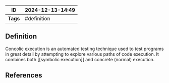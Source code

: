 | ID       | 2024-12-13-14:49 |
| -------- | ---------------- |
| **Tags** | #definition      |
## Definition

Concolic execution is an automated testing technique used to test programs in great detail by attempting to explore various paths of code execution.
It combines both [[symbolic execution]] and concrete (normal) execution.



## References
